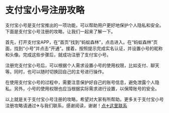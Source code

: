 # 支付宝小号注册攻略

支付宝小号是支付宝推出的一项功能，可以帮助用户更好地保护个人隐私和安全。下面是支付宝小号注册的攻略，让我们一起来了解一下。

首先，打开支付宝APP，在“首页”找到“蚂蚁森林”，点击进入。在“蚂蚁森林”页面，找到“小号”并点击“开通”。接着，按照提示完成实名认证，并设置小号的昵称和头像。完成这些步骤后，就成功注册了支付宝小号。

注册完支付宝小号后，可以根据个人需求设置小号的使用权限，比如支付、聊天等。同时，也可以随时切换回自己的主号进行操作。

在使用支付宝小号的过程中，需要注意保护好自己的账号信息，避免泄露个人隐私。另外，小号的使用权限也应当根据实际需求进行设置，以保障账号的安全。

以上就是关于支付宝小号注册的攻略，希望对大家有所帮助。更多关于支付宝小号注册攻略请通过✈与我们联系，感谢阅读，谢谢！[点✈这里联系](https://a.k02.cc)